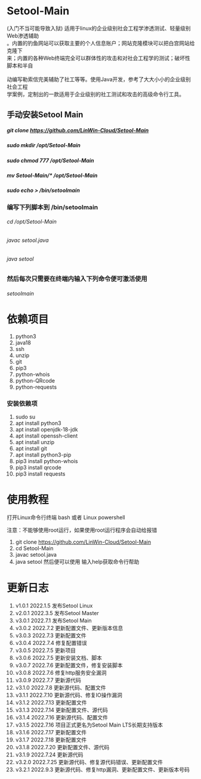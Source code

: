 # Setool-Main
(入门不当可能导致入狱) 适用于linux的企业级别社会工程学渗透测试、轻量级别Web渗透辅助
<br />。内置的钓鱼网站可以获取主要的个人信息账户；网站克隆模块可以把白宫网站给克隆下
<br />来；内置的各种Web终端完全可以群体性的攻击和对社会工程学的测试；破坏性脚本和半自
<br />
<br />动编写勒索信完美辅助了社工等等。使用Java开发，参考了大大小小的企业级别社会工程
<br />学案例，定制出的一款适用于企业级别的社工测试和攻击的高级命令行工具。
## 手动安装Setool Main
##### git clone https://github.com/LinWin-Cloud/Setool-Main
##### sudo mkdir /opt/Setool-Main
##### sudo chmod 777 /opt/Setool-Main
##### mv Setool-Main/* /opt/Setool-Main
##### sudo echo > /bin/setoolmain
### 编写下列脚本到 /bin/setoolmain
###### cd /opt/Setool-Main
###### javac setool.java
###### java setool
### 然后每次只需要在终端内输入下列命令便可激活使用
###### setoolmain

# 依赖项目
1. python3 
2. java18
3. ssh
4. unzip
5. git
6. pip3
7. python-whois
8. python-QRcode
9. python-requests

### 安装依赖项
1. sudo su
2. apt install python3
3. apt install openjdk-18-jdk
4. apt install openssh-client
5. apt install unzip
6. apt install git
7. apt install python3-pip
8. pip3 install python-whois
9. pip3 install qrcode
10. pip3 install requests

# 使用教程
打开Linux命令行终端 bash 或者 Linux powershell

注意：不能够使用root运行，如果使用root运行程序会自动给报错
1. git clone https://github.com/LinWin-Cloud/Setool-Main
2. cd Setool-Main
3. javac setool.java
4. java setool 然后便可以使用
输入help获取命令行帮助

# 更新日志
1. v1.0.1 2022.1.5 发布Setool Linux
2. v2.0.1 2022.3.5 发布Setool Master
3. v3.0.1 2022.7.1 发布Setool Main
4. v3.0.2 2022.7.2 更新配置文件、更新版本信息
5. v3.0.3 2022.7.3 更新配置文件
6. v3.0.4 2022.7.4 修复配置错误
7. v3.0.5 2022.7.5 更新项目
8. v3.0.6 2022.7.5 更新安装文档、脚本
9. v3.0.7 2022.7.6 更新配置文件，修复安装脚本
10. v3.0.8 2022.7.6 修复http服务安全漏洞
11. v3.0.9 2022.7.7 更新源代码
12. v3.1.0 2022.7.8 更新源代码、配置文件
13. v3.1.1 2022.7.10 更新源代码、修复IO操作漏洞
14. v3.1.2 2022.7.13 更新配置文件
15. v3.1.3 2022.7.14 更新配置文件、源代码
16. v3.1.4 2022.7.16 更新源代码、配置文件
17. v3.1.5 2022.7.16 项目正式更名为Setool Main LTS长期支持版本
18. v3.1.6 2022.7.17 更新配置文件
19. v3.1.7 2022.7.18 更新配置文件
20. v3.1.8 2022.7.20 更新配置文件、源代码
21. v3.1.9 2022.7.24 更新源代码
22. v3.2.0 2022.7.25 更新源代码、修复源代码错误、更新配置文件
23. v3.2.1 2022.9.3 更新源代码、修复http漏洞、更新配置文件、更新版本号码
